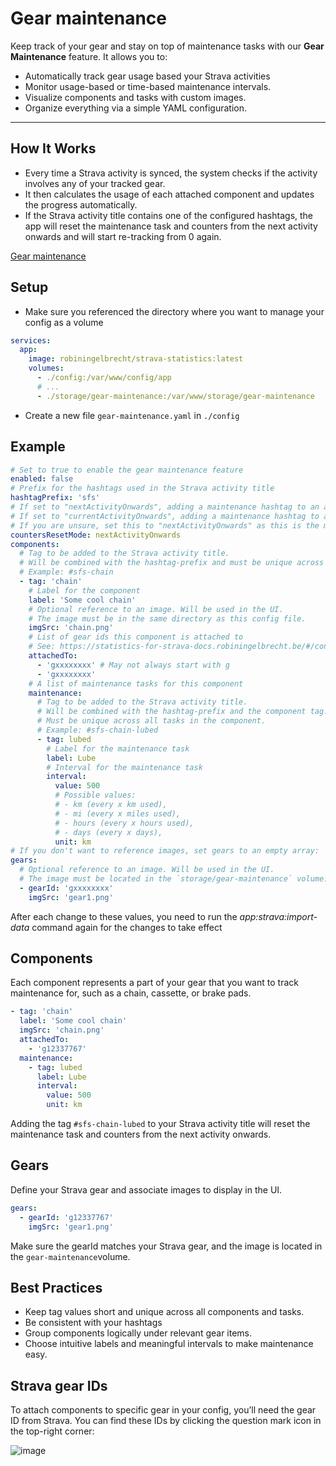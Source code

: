 # Gear maintenance

Keep track of your gear and stay on top of maintenance tasks with our **Gear Maintenance** feature. It allows you to:

- Automatically track gear usage based your Strava activities
- Monitor usage-based or time-based maintenance intervals.
- Visualize components and tasks with custom images.
- Organize everything via a simple YAML configuration.

---

## How It Works

* Every time a Strava activity is synced, the system checks if the activity involves any of your tracked gear.
* It then calculates the usage of each attached component and updates the progress automatically.
* If the Strava activity title contains one of the configured hashtags, the app will reset the maintenance task and counters from the next activity onwards and will start re-tracking from 0 again.

[Gear maintenance](https://www.youtube.com/embed/mYFmIFgUIYU ':include :type=iframe width=100% height=400px title="Statistics for Strava" frameborder="0" allow="accelerometer; autoplay; clipboard-write; encrypted-media; gyroscope; picture-in-picture; web-share" allowfullscreen')

## Setup

* Make sure you referenced the directory where you want to manage your config as a volume

```yaml
services:
  app:
    image: robiningelbrecht/strava-statistics:latest
    volumes:
      - ./config:/var/www/config/app
      # ...
      - ./storage/gear-maintenance:/var/www/storage/gear-maintenance
```

* Create a new file `gear-maintenance.yaml` in `./config`

## Example

```yml
# Set to true to enable the gear maintenance feature
enabled: false
# Prefix for the hashtags used in the Strava activity title
hashtagPrefix: 'sfs'
# If set to "nextActivityOnwards", adding a maintenance hashtag to an activity title will reset the counters from the next activity onwards.
# If set to "currentActivityOnwards", adding a maintenance hashtag to an activity title will reset the counters from the tagged activity onwards.
# If you are unsure, set this to "nextActivityOnwards" as this is the most common use case.
countersResetMode: nextActivityOnwards
components:
  # Tag to be added to the Strava activity title.
  # Will be combined with the hashtag-prefix and must be unique across all components.
  # Example: #sfs-chain
  - tag: 'chain'
    # Label for the component
    label: 'Some cool chain'
    # Optional reference to an image. Will be used in the UI.
    # The image must be in the same directory as this config file.
    imgSrc: 'chain.png'
    # List of gear ids this component is attached to
    # See: https://statistics-for-strava-docs.robiningelbrecht.be/#/configuration/gear-maintenance?id=strava-gear-ids to obtain this ID
    attachedTo:
      - 'gxxxxxxxx' # May not always start with g 
      - 'gxxxxxxxx'
    # A list of maintenance tasks for this component
    maintenance:
      # Tag to be added to the Strava activity title.
      # Will be combined with the hashtag-prefix and the component tag.
      # Must be unique across all tasks in the component.
      # Example: #sfs-chain-lubed
      - tag: lubed
        # Label for the maintenance task
        label: Lube
        # Interval for the maintenance task
        interval:
          value: 500
          # Possible values:
          # - km (every x km used),
          # - mi (every x miles used),
          # - hours (every x hours used),
          # - days (every x days),
          unit: km
# If you don't want to reference images, set gears to an empty array: `gears: []`       
gears:
  # Optional reference to an image. Will be used in the UI.
  # The image must be located in the `storage/gear-maintenance` volume.
  - gearId: 'gxxxxxxxx'
    imgSrc: 'gear1.png'
```

<div class="alert important">
After each change to these values, you need to run the <i>app:strava:import-data</i> command again for the changes to take effect
</div>

## Components

Each component represents a part of your gear that you want to track maintenance for, such as a chain, cassette, or brake pads.

```yaml
- tag: 'chain'                
  label: 'Some cool chain'     
  imgSrc: 'chain.png'         
  attachedTo:
    - 'g12337767'             
  maintenance:
    - tag: lubed             
      label: Lube          
      interval:
        value: 500
        unit: km       
```

Adding the tag `#sfs-chain-lubed` to your Strava activity title will reset the maintenance task and counters from the next activity onwards.

## Gears

Define your Strava gear and associate images to display in the UI.

```yaml
gears:
  - gearId: 'g12337767'
    imgSrc: 'gear1.png'
```

Make sure the gearId matches your Strava gear, and the image is located in the `gear-maintenance`volume.

## Best Practices

* Keep tag values short and unique across all components and tasks.
* Be consistent with your hashtags
* Group components logically under relevant gear items.
* Choose intuitive labels and meaningful intervals to make maintenance easy.

## Strava gear IDs

To attach components to specific gear in your config, you’ll need the gear ID from Strava. You can find these IDs by clicking the question mark icon in the top-right corner:

![image](https://github.com/user-attachments/assets/4e7b8833-6d1d-4bdc-aae4-14ee7c4757a5)
